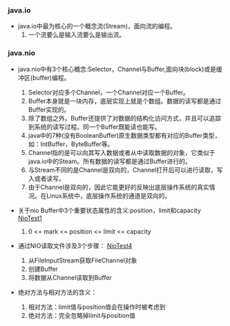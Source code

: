 ### java.io
 * java.io中最为核心的一个概念流(Stream)，面向流的编程。
   1. 一个流要么是输入流要么是输出流。
    

### java.nio
 * java.nio中有3个核心概念:Selector，Channel与Buffer,面向块(block)或是缓冲区(buffer)编程。
   1. Selector对应多个Channel，一个Channel对应一个Buffer。
   2. Buffer本身就是一块内存，底层实现上就是个数组。数据的读写都是通过Buffer实现的。
   3. 除了数组之外，Buffer还提供了对数据的结构化访问方式，并且可以追踪到系统的读写过程。同一个Buffer既能读也能写。
   4. java中的7种(没有BooleanBuffer)原生数据类型都有对应的Buffer类型，如：IntBuffer，ByteBuffer等。
   5. Channel指的是可以向其写入数据或者从中读取数据的对象，它类似于java.io中的Steam。所有数据的读写都是通过Buffer进行的。
   6. 与Stream不同的是Channel是双向的，Channel打开后可以进行读取，写入或者读写。
   7. 由于Channel是双向的，因此它能更好的反映出底层操作系统的真实情况。在Linux系统中，底层操作系统的通道是双向的。

*  关于nio Buffer中3个重要状态属性的含义:position，limit和capacity   [NioTest1](/src/main/java/com/yzd/nio/NioTest1.java)
   1. 0 <= mark <= position <= limit <= capacity

*  通过NIO读取文件涉及3个步骤： [NioTest4](/src/main/java/com/yzd/nio/NioTest4.java)

   1. 从FileInputStream获取FileChannel对象
   2. 创建Buffer
   3. 将数据从Channel读取到Buffer
   
*  绝对方法与相对方法的含义：
   1. 相对方法：limit值与position值会在操作时被考虑到
   2. 绝对方法：完全忽略掉limit与position值   
       